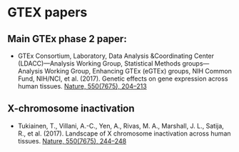 # GTEX papers

## Main GTEx phase 2 paper:
- GTEx Consortium, Laboratory, Data Analysis &Coordinating Center (LDACC)—Analysis Working Group, Statistical Methods groups—Analysis Working Group, Enhancing GTEx (eGTEx) groups, NIH Common Fund, NIH/NCI, et al. (2017). Genetic effects on gene expression across human tissues. [Nature, 550(7675), 204–213](http://doi.org/10.1038/nature24277)

## X-chromosome inactivation
 - Tukiainen, T., Villani, A.-C., Yen, A., Rivas, M. A., Marshall, J. L., Satija, R., et al. (2017). Landscape of X chromosome inactivation across human tissues. [Nature, 550(7675), 244–248](http://doi.org/10.1038/nature24265)
